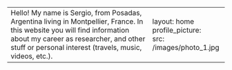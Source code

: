 |                                                              |                                                              |
| ------------------------------------------------------------ | ------------------------------------------------------------ |
| Hello! My name is Sergio, from Posadas, Argentina living in Montpellier, France. In this website you will find information about my career as researcher, and other stuff or personal interest (travels, music, videos, etc.). | layout: home<br/>profile_picture:<br/>  src: /images/photo_1.jpg |

